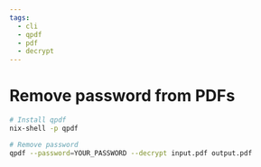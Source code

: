 ```yaml
---
tags:
  - cli
  - qpdf
  - pdf
  - decrypt
---
```


# Remove password from PDFs

```bash
# Install qpdf
nix-shell -p qpdf

# Remove password
qpdf --password=YOUR_PASSWORD --decrypt input.pdf output.pdf
```
